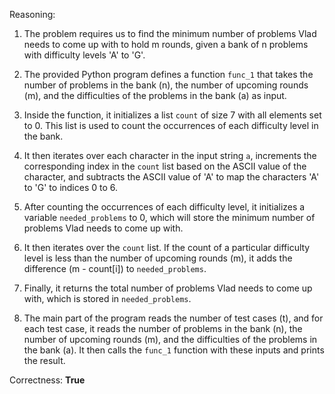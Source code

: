 Reasoning:

1. The problem requires us to find the minimum number of problems Vlad needs to come up with to hold m rounds, given a bank of n problems with difficulty levels 'A' to 'G'.

2. The provided Python program defines a function `func_1` that takes the number of problems in the bank (n), the number of upcoming rounds (m), and the difficulties of the problems in the bank (a) as input.

3. Inside the function, it initializes a list `count` of size 7 with all elements set to 0. This list is used to count the occurrences of each difficulty level in the bank.

4. It then iterates over each character in the input string `a`, increments the corresponding index in the `count` list based on the ASCII value of the character, and subtracts the ASCII value of 'A' to map the characters 'A' to 'G' to indices 0 to 6.

5. After counting the occurrences of each difficulty level, it initializes a variable `needed_problems` to 0, which will store the minimum number of problems Vlad needs to come up with.

6. It then iterates over the `count` list. If the count of a particular difficulty level is less than the number of upcoming rounds (m), it adds the difference (m - count[i]) to `needed_problems`.

7. Finally, it returns the total number of problems Vlad needs to come up with, which is stored in `needed_problems`.

8. The main part of the program reads the number of test cases (t), and for each test case, it reads the number of problems in the bank (n), the number of upcoming rounds (m), and the difficulties of the problems in the bank (a). It then calls the `func_1` function with these inputs and prints the result.

Correctness: **True**